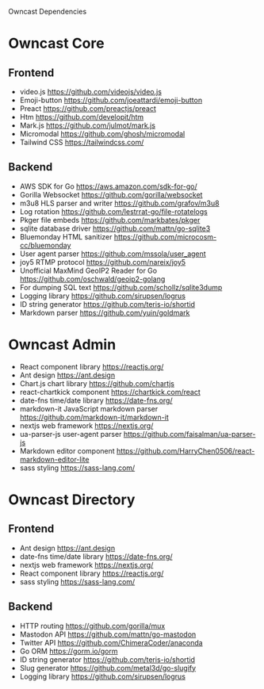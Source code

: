 Owncast Dependencies

# Owncast Core

## Frontend

- video.js https://github.com/videojs/video.js
- Emoji-button https://github.com/joeattardi/emoji-button
- Preact https://github.com/preactjs/preact
- Htm https://github.com/developit/htm
- Mark.js https://github.com/julmot/mark.js
- Micromodal https://github.com/ghosh/micromodal
- Tailwind CSS https://tailwindcss.com/

## Backend

- AWS SDK for Go https://aws.amazon.com/sdk-for-go/
- Gorilla Websocket https://github.com/gorilla/websocket
- m3u8 HLS parser and writer https://github.com/grafov/m3u8
- Log rotation https://github.com/lestrrat-go/file-rotatelogs
- Pkger file embeds https://github.com/markbates/pkger
- sqlite database driver https://github.com/mattn/go-sqlite3
- Bluemonday HTML sanitizer https://github.com/microcosm-cc/bluemonday
- User agent parser https://github.com/mssola/user_agent
- joy5 RTMP protocol https://github.com/nareix/joy5
- Unofficial MaxMind GeoIP2 Reader for Go https://github.com/oschwald/geoip2-golang
- For dumping SQL text https://github.com/schollz/sqlite3dump
- Logging library https://github.com/sirupsen/logrus
- ID string generator https://github.com/teris-io/shortid
- Markdown parser https://github.com/yuin/goldmark

# Owncast Admin

- React component library https://reactjs.org/
- Ant design https://ant.design
- Chart.js chart library https://github.com/chartjs
- react-chartkick component https://chartkick.com/react
- date-fns time/date library https://date-fns.org/
- markdown-it JavaScript markdown parser https://github.com/markdown-it/markdown-it
- nextjs web framework https://nextjs.org/
- ua-parser-js user-agent parser https://github.com/faisalman/ua-parser-js
- Markdown editor component https://github.com/HarryChen0506/react-markdown-editor-lite
- sass styling https://sass-lang.com/

# Owncast Directory

## Frontend

- Ant design https://ant.design
- date-fns time/date library https://date-fns.org/
- nextjs web framework https://nextjs.org/
- React component library https://reactjs.org/
- sass styling https://sass-lang.com/

## Backend

- HTTP routing https://github.com/gorilla/mux
- Mastodon API https://github.com/mattn/go-mastodon
- Twitter API https://github.com/ChimeraCoder/anaconda
- Go ORM https://gorm.io/gorm
- ID string generator https://github.com/teris-io/shortid
- Slug generator https://github.com/metal3d/go-slugify
- Logging library https://github.com/sirupsen/logrus

